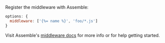 Register the middleware with Assemble:

```js
options: {
  middleware: ['{%= name %}', 'foo/*.js']
}
```

Visit Assemble's [middleware docs](http://assemble.io/middleware/) for more info or for help getting started.